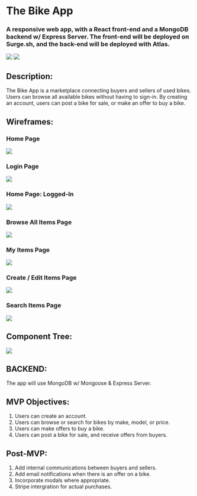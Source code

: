 # The Bike App
### A responsive web app, with a React front-end and a MongoDB backend w/ Express Server. The front-end will be deployed on Surge.sh, and the back-end will be deployed with Atlas. 
![](https://www.dwilliamzero.com/zero-cloud/WheelDeals.gif)
![](https://www.dwilliamzero.com/zero-cloud/bike-app-mockup.png)

## **Description:**
The Bike App is a marketplace connecting buyers and sellers of used bikes.  Users can browse all available bikes without having to sign-in.  By creating an account, users can post a bike for sale, or make an offer to buy a bike.

## **Wireframes:**
### **Home Page**
![](https://www.dwilliamzero.com/zero-cloud/bike-app-wireframe_000.png)
### **Login Page**
![](https://www.dwilliamzero.com/zero-cloud/bike-app-wireframe_001.png)
### **Home Page: Logged-In**
![](https://www.dwilliamzero.com/zero-cloud/bike-app-wireframe_002.png)
### **Browse All Items Page**
![](https://www.dwilliamzero.com/zero-cloud/bike-app-wireframe_003.png)
### **My Items Page**
![](https://www.dwilliamzero.com/zero-cloud/bike-app-wireframe_004.png)
### **Create / Edit Items Page**
![](https://www.dwilliamzero.com/zero-cloud/bike-app-wireframe_005.png)
### **Search Items Page**
![](https://www.dwilliamzero.com/zero-cloud/bike-app-wireframe_006.png)

## **Component Tree:**
![](https://www.dwilliamzero.com/zero-cloud/bike-app-component-tree.png)

## **BACKEND:** 
The app will use MongoDB w/ Mongoose & Express Server.

## **MVP Objectives:** 
1. Users can create an account.
2. Users can browse or search for bikes by make, model, or price.
3. Users can make offers to buy a bike.
4. Users can post a bike for sale, and receive offers from buyers.

## **Post-MVP:**
1. Add internal communications between buyers and sellers.
2. Add email notifications when there is an offer on a bike.
3. Incorporate modals where appropriate.
4. Stripe intergration for actual purchases.
